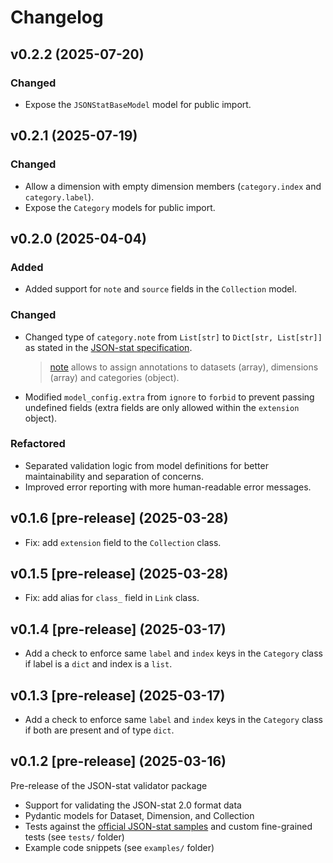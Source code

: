 # Changelog

## v0.2.2 (2025-07-20)

### Changed

- Expose the `JSONStatBaseModel` model for public import.

## v0.2.1 (2025-07-19)

### Changed

- Allow a dimension with empty dimension members (`category.index` and `category.label`).
- Expose the `Category` models for public import.

## v0.2.0 (2025-04-04)

### Added

- Added support for `note` and `source` fields in the `Collection` model.

### Changed

- Changed type of `category.note` from `List[str]` to `Dict[str, List[str]]` as stated in the [JSON-stat specification](https://json-stat.org/full/#note).

  > [note](https://json-stat.org/full/#note) allows to assign annotations to datasets (array), dimensions (array) and categories (object).
  >
- Modified `model_config.extra` from `ignore` to `forbid` to prevent passing undefined fields (extra fields are only allowed within the `extension` object).

### Refactored

- Separated validation logic from model definitions for better maintainability and separation of concerns.
- Improved error reporting with more human-readable error messages.

## v0.1.6 [pre-release] (2025-03-28)

- Fix: add `extension` field to the `Collection` class.

## v0.1.5 [pre-release] (2025-03-28)

- Fix: add alias for `class_` field in `Link` class.

## v0.1.4 [pre-release] (2025-03-17)

- Add a check to enforce same `label` and `index` keys in the `Category` class if label is a `dict` and index is a `list`.

## v0.1.3 [pre-release] (2025-03-17)

- Add a check to enforce same `label` and `index` keys in the `Category` class if both are present and of type `dict`.

## v0.1.2 [pre-release] (2025-03-16)

Pre-release of the JSON-stat validator package

- Support for validating the JSON-stat 2.0 format data
- Pydantic models for Dataset, Dimension, and Collection
- Tests against the [official JSON-stat samples](https://json-stat.org/samples/collection.json) and custom fine-grained tests (see `tests/` folder)
- Example code snippets (see `examples/` folder)

